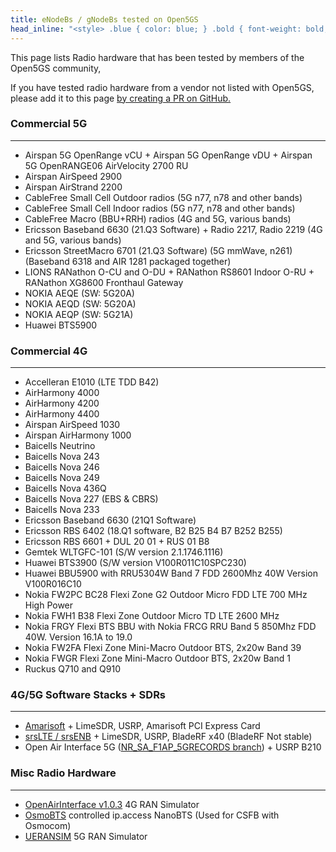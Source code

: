 ```yaml
---
title: eNodeBs / gNodeBs tested on Open5GS
head_inline: "<style> .blue { color: blue; } .bold { font-weight: bold; } </style>"
---
```


This page lists Radio hardware that has been tested by members of the Open5GS community,

If you have tested radio hardware from a vendor not listed with Open5GS, please add it to this page [by creating a PR on GitHub.](https://github.com/open5gs/open5gs)

### Commercial 5G
---
 * Airspan 5G OpenRange vCU + Airspan 5G OpenRange vDU + Airspan 5G OpenRANGE06 AirVelocity 2700 RU
 * Airspan AirSpeed 2900
 * Airspan AirStrand 2200
 * CableFree Small Cell Outdoor radios (5G n77, n78 and other bands)
 * CableFree Small Cell Indoor radios (5G n77, n78 and other bands)
 * CableFree Macro (BBU+RRH) radios (4G and 5G, various bands)
 * Ericsson Baseband 6630 (21.Q3 Software) + Radio 2217, Radio 2219 (4G and 5G, various bands)
 * Ericsson StreetMacro 6701 (21.Q3 Software) (5G mmWave, n261) (Baseband 6318 and AIR 1281 packaged together)
 * LIONS RANathon O-CU and O-DU + RANathon RS8601 Indoor O-RU + RANathon XG8600 Fronthaul Gateway
 * NOKIA AEQE (SW: 5G20A)
 * NOKIA AEQD (SW: 5G20A)
 * NOKIA AEQP (SW: 5G21A)
 * Huawei BTS5900

### Commercial 4G
---

 * Accelleran E1010 (LTE TDD B42)
 * AirHarmony 4000
 * AirHarmony 4200
 * AirHarmony 4400
 * Airspan AirSpeed 1030
 * Airspan AirHarmony 1000
 * Baicells Neutrino
 * Baicells Nova 243
 * Baicells Nova 246
 * Baicells Nova 249
 * Baicells Nova 436Q
 * Baicells Nova 227 (EBS & CBRS)
 * Baicells Nova 233
 * Ericsson Baseband 6630 (21Q1 Software)
 * Ericsson RBS 6402 (18.Q1 software, B2 B25 B4 B7 B252 B255)
 * Ericsson RBS 6601 + DUL 20 01 + RUS 01 B8 
 * Gemtek WLTGFC-101 (S/W version 2.1.1746.1116)
 * Huawei BTS3900 (S/W version V100R011C10SPC230)
 * Huawei BBU5900 with RRU5304W Band 7 FDD 2600Mhz 40W Version V100R016C10
 * Nokia FW2PC BC28 Flexi Zone G2 Outdoor Micro FDD LTE 700 MHz High Power
 * Nokia FWH1 B38 Flexi Zone Outdoor Micro TD LTE 2600 MHz
 * Nokia FRGY Flexi BTS BBU with Nokia FRCG RRU Band 5 850Mhz FDD 40W. Version 16.1A to 19.0
 * Nokia FW2FA Flexi Zone Mini-Macro Outdoor BTS, 2x20w Band 39
 * Nokia FWGR Flexi Zone Mini-Macro Outdoor BTS, 2x20w Band 1
 * Ruckus Q710 and Q910

### 4G/5G Software Stacks + SDRs
---

 * [Amarisoft](https://www.amarisoft.com/) + LimeSDR, USRP, Amarisoft PCI Express Card
 * [srsLTE / srsENB](https://github.com/srsLTE/srsLTE) + LimeSDR, USRP, BladeRF x40 (BladeRF Not stable)
 * Open Air Interface 5G ([NR_SA_F1AP_5GRECORDS branch](https://gitlab.eurecom.fr/oai/openairinterface5g/-/tree/NR_SA_F1AP_5GRECORDS)) + USRP B210

### Misc Radio Hardware
---
 * [OpenAirInterface v1.0.3](https://gitlab.eurecom.fr/oai/openairinterface5g/-/tree/v1.0.3) 4G RAN Simulator
 * [OsmoBTS](https://osmocom.org/projects/osmobts/wiki) controlled ip.access NanoBTS (Used for CSFB with Osmocom)
 * [UERANSIM](https://github.com/aligungr/UERANSIM) 5G RAN Simulator
